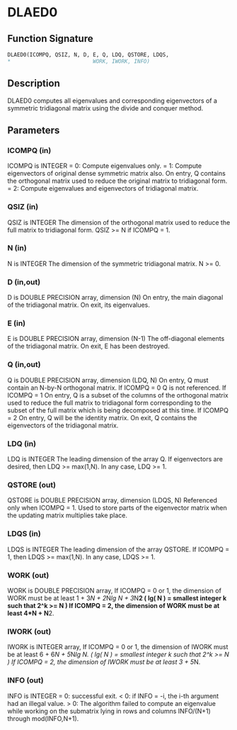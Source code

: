 # DLAED0

## Function Signature

```fortran
DLAED0(ICOMPQ, QSIZ, N, D, E, Q, LDQ, QSTORE, LDQS,
*                          WORK, IWORK, INFO)
```

## Description


 DLAED0 computes all eigenvalues and corresponding eigenvectors of a
 symmetric tridiagonal matrix using the divide and conquer method.

## Parameters

### ICOMPQ (in)

ICOMPQ is INTEGER = 0: Compute eigenvalues only. = 1: Compute eigenvectors of original dense symmetric matrix also. On entry, Q contains the orthogonal matrix used to reduce the original matrix to tridiagonal form. = 2: Compute eigenvalues and eigenvectors of tridiagonal matrix.

### QSIZ (in)

QSIZ is INTEGER The dimension of the orthogonal matrix used to reduce the full matrix to tridiagonal form. QSIZ >= N if ICOMPQ = 1.

### N (in)

N is INTEGER The dimension of the symmetric tridiagonal matrix. N >= 0.

### D (in,out)

D is DOUBLE PRECISION array, dimension (N) On entry, the main diagonal of the tridiagonal matrix. On exit, its eigenvalues.

### E (in)

E is DOUBLE PRECISION array, dimension (N-1) The off-diagonal elements of the tridiagonal matrix. On exit, E has been destroyed.

### Q (in,out)

Q is DOUBLE PRECISION array, dimension (LDQ, N) On entry, Q must contain an N-by-N orthogonal matrix. If ICOMPQ = 0 Q is not referenced. If ICOMPQ = 1 On entry, Q is a subset of the columns of the orthogonal matrix used to reduce the full matrix to tridiagonal form corresponding to the subset of the full matrix which is being decomposed at this time. If ICOMPQ = 2 On entry, Q will be the identity matrix. On exit, Q contains the eigenvectors of the tridiagonal matrix.

### LDQ (in)

LDQ is INTEGER The leading dimension of the array Q. If eigenvectors are desired, then LDQ >= max(1,N). In any case, LDQ >= 1.

### QSTORE (out)

QSTORE is DOUBLE PRECISION array, dimension (LDQS, N) Referenced only when ICOMPQ = 1. Used to store parts of the eigenvector matrix when the updating matrix multiplies take place.

### LDQS (in)

LDQS is INTEGER The leading dimension of the array QSTORE. If ICOMPQ = 1, then LDQS >= max(1,N). In any case, LDQS >= 1.

### WORK (out)

WORK is DOUBLE PRECISION array, If ICOMPQ = 0 or 1, the dimension of WORK must be at least 1 + 3*N + 2*N*lg N + 3*N**2 ( lg( N ) = smallest integer k such that 2^k >= N ) If ICOMPQ = 2, the dimension of WORK must be at least 4*N + N**2.

### IWORK (out)

IWORK is INTEGER array, If ICOMPQ = 0 or 1, the dimension of IWORK must be at least 6 + 6*N + 5*N*lg N. ( lg( N ) = smallest integer k such that 2^k >= N ) If ICOMPQ = 2, the dimension of IWORK must be at least 3 + 5*N.

### INFO (out)

INFO is INTEGER = 0: successful exit. < 0: if INFO = -i, the i-th argument had an illegal value. > 0: The algorithm failed to compute an eigenvalue while working on the submatrix lying in rows and columns INFO/(N+1) through mod(INFO,N+1).

